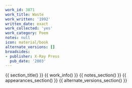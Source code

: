 ```yaml
---
work_id: 3871
work_title: Waste
work_written: '1992'
written_date: exact
work_collected: 'yes'
work_category: Poem
notes: null
icon: material/book
alternate_versions: []
broadsides:
- publisher: X-Ray Press
  pub_date: '2003'
---
```


{{ section_title() }}
{{ work_info() }}
{{ notes_section() }}
{{ appearances_section() }}
{{ alternate_versions_section() }}